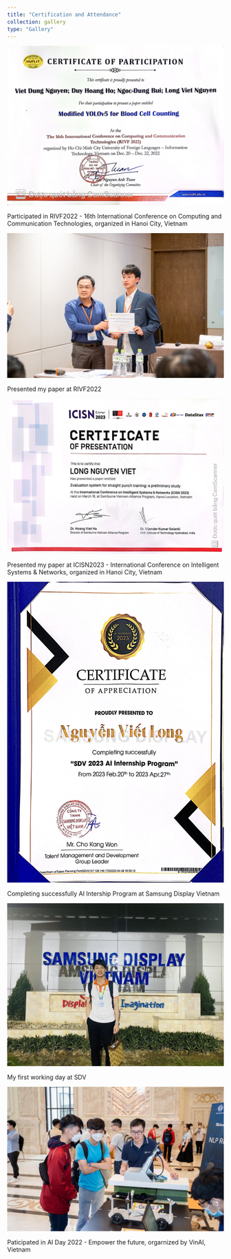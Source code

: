 ```yaml
---
title: "Certification and Attendance"
collection: gallery
type: "Gallery"
---
```


<p align="center">
  <img src="/images/gallery/C&A/1.jpg">
</p>

Participated in RIVF2022 - 16th International Conference on Computing and Communication Technologies, organized in Hanoi City, Vietnam

<p align="center">
  <img src="/images/gallery/C&A/2.jpg">
</p>

Presented my paper at RIVF2022

<p align="center">
  <img src="/images/gallery/C&A/3.jpg">
</p>

Presented my paper at ICISN2023 - International Conference on Intelligent Systems & Networks, organized in Hanoi City, Vietnam

<p align="center">
  <img src="/images/gallery/C&A/4.jpg">
</p>

Completing successfully AI Intership Program at Samsung Display Vietnam 

<p align="center">
  <img src="/images/gallery/C&A/5.jpg">
</p>

My first working day at SDV

<p align="center">
  <img src="/images/gallery/C&A/6.jpg">
</p>

Paticipated in AI Day 2022 - Empower the future, orgarnized by VinAI, Vietnam 


